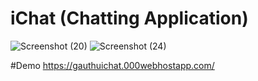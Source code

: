 # iChat (Chatting Application)

![Screenshot (20)](https://github.com/Gauthambhandary/iChat/assets/76608448/55ffb540-157d-4798-b1ba-e875342d9ede)
![Screenshot (24)](https://github.com/Gauthambhandary/iChat/assets/76608448/3d7301cf-1d02-43f1-af81-33a85f6deb80)

#Demo
https://gauthuichat.000webhostapp.com/
